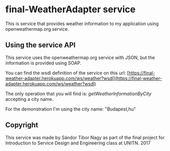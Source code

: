 # final-WeatherAdapter service

This is service that provides weather information to my application using openweathermap.org service.

## Using the service API

This service uses the openweathermap.org service with JSON, but the information is provided using SOAP.

You can find the wsdl definition of the service on this url:
[https://final-weather-adapter.herokuapp.com/ws/weather?wsdl](https://final-weather-adapter.herokuapp.com/ws/weather?wsdl)

The only operation that you will find is: *getWeatherInformationByCity* accepting a city name.

For the demonstration I'm using the city name: "Budapest,hu"

## Copyright

This service was made by Sándor Tibor Nagy as part of the final project for Introduction to Service Design and Engineering class at UNITN. 2017